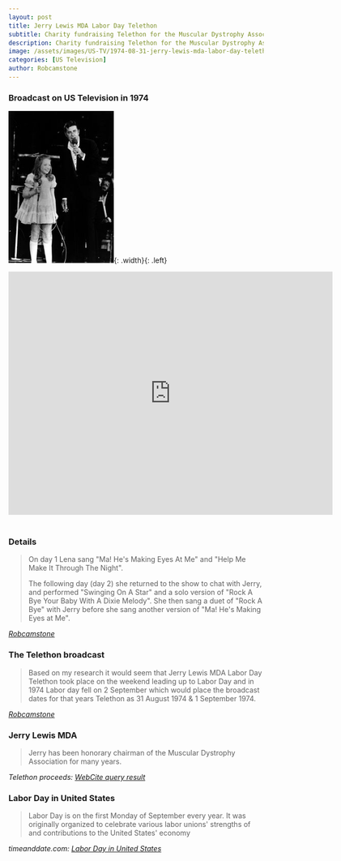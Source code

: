 ```yaml
---
layout: post
title: Jerry Lewis MDA Labor Day Telethon
subtitle: Charity fundraising Telethon for the Muscular Dystrophy Association
description: Charity fundraising Telethon for the Muscular Dystrophy Association.
image: /assets/images/US-TV/1974-08-31-jerry-lewis-mda-labor-day-telethon.jpg
categories: [US Television]
author: Robcamstone
---
```


### Broadcast on US Television in 1974
![](/assets/images/US-TV/1974-08-31-jerry-lewis-mda-labor-day-telethon.jpg){: .width}{: .left}
<div class="responsive-video"><iframe width="640px" height="480px" src="https://www.youtube.com/embed/9iLaE-c77M0?start=2172&rel=0&showinfo=1" frameborder="0" allowfullscreen></iframe></div>
<br />

### Details
> On day 1 Lena sang "Ma! He's Making Eyes At Me" and "Help Me Make It Through The Night".
>
> The following day (day 2) she returned to the show to chat with Jerry, and performed "Swinging On A Star" and a solo version of "Rock A Bye Your Baby With A Dixie Melody". She then sang a duet of "Rock A Bye" with Jerry before she sang another version of "Ma! He's Making Eyes at Me".

<cite>[Robcamstone](https://github.com/fanzoflenazavaroni)</cite>

### The Telethon broadcast
> Based on my research it would seem that Jerry Lewis MDA Labor Day Telethon took place on the weekend leading up to Labor Day and in 1974 Labor day fell on 2 September which would place the broadcast dates for that years Telethon as 31 August 1974 & 1 September 1974.

<cite>[Robcamstone](https://github.com/fanzoflenazavaroni)</cite>

### Jerry Lewis MDA
> Jerry has been honorary chairman of the Muscular Dystrophy Association for many years.

<cite>Telethon proceeds: [WebCite query result](http://www.webcitation.org/5knut3p0h)</cite>

### Labor Day in United States
> Labor Day is on the first Monday of September every year. It was originally organized to celebrate various labor unions' strengths of and contributions to the United States' economy

<cite>timeanddate.com: [Labor Day in United States](https://www.timeanddate.com/holidays/us/labor-day)</cite>

<style>
.dt-published {display: none;}
.post-meta:after {content: "31 August 1974 & 1 September 1974";}
.height-adjust1 {width:auto; height:350px;}
.height-adjust2 {width:auto; height:307px;}
.width {width:309px; height:auto;}
</style>

